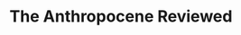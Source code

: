 ---
title: The Anthropocene Reviewed
authors: John Green
image: https://cdn.thestorygraph.com/tcdscj0f92e7rwc57wqj20r45b2p 
link: https://app.thestorygraph.com/books/51ce0300-10a6-4fd8-b0c5-f16a1c590534
---